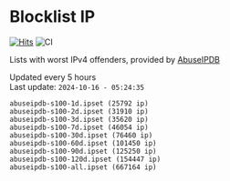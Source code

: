 # Blocklist IP

[![Hits](https://hits.seeyoufarm.com/api/count/incr/badge.svg?url=https%3A%2F%2Fgithub.com%2Fborestad%2Fblocklist-ip%2F&count_bg=%2379C83D&title_bg=%23555555&icon=&icon_color=%23E7E7E7&title=hits&edge_flat=false)](https://hits.seeyoufarm.com)  ![CI](https://img.shields.io/github/workflow/status/borestad/blocklist-ip/CI?style=flat-square)

Lists with worst IPv4 offenders, provided by [AbuseIPDB](https://www.abuseipdb.com/)

<!-- FOOTER-PLACEHOLDER -->
Updated every 5 hours<br>
Last update: `2024-10-16 - 05:24:35`
```
abuseipdb-s100-1d.ipset (25792 ip)
abuseipdb-s100-2d.ipset (31910 ip)
abuseipdb-s100-3d.ipset (35620 ip)
abuseipdb-s100-7d.ipset (46054 ip)
abuseipdb-s100-30d.ipset (76460 ip)
abuseipdb-s100-60d.ipset (101450 ip)
abuseipdb-s100-90d.ipset (125250 ip)
abuseipdb-s100-120d.ipset (154447 ip)
abuseipdb-s100-all.ipset (667164 ip)
```
